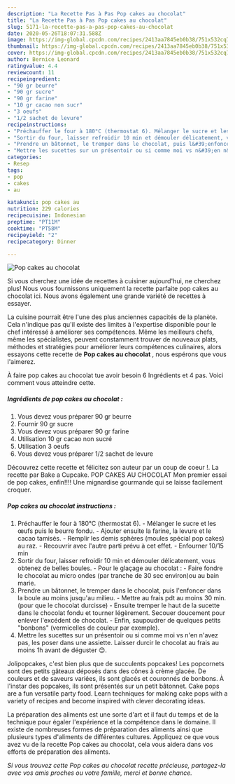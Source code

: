 ```yaml
---
description: "La Recette Pas à Pas Pop cakes au chocolat"
title: "La Recette Pas à Pas Pop cakes au chocolat"
slug: 5171-la-recette-pas-a-pas-pop-cakes-au-chocolat
date: 2020-05-26T18:07:31.588Z
image: https://img-global.cpcdn.com/recipes/2413aa7845eb0b38/751x532cq70/pop-cakes-au-chocolat-photo-principale-de-la-recette.jpg
thumbnail: https://img-global.cpcdn.com/recipes/2413aa7845eb0b38/751x532cq70/pop-cakes-au-chocolat-photo-principale-de-la-recette.jpg
cover: https://img-global.cpcdn.com/recipes/2413aa7845eb0b38/751x532cq70/pop-cakes-au-chocolat-photo-principale-de-la-recette.jpg
author: Bernice Leonard
ratingvalue: 4.4
reviewcount: 11
recipeingredient:
- "90 gr beurre"
- "90 gr sucre"
- "90 gr farine"
- "10 gr cacao non sucr"
- "3 oeufs"
- "1/2 sachet de levure"
recipeinstructions:
- "Préchauffer le four à 180°C (thermostat 6). Mélanger le sucre et les œufs puis le beurre fondu. Ajouter ensuite la farine, la levure et le cacao tamisés.  Remplir les demis sphères (moules spécial pop cakes) au raz. Recouvrir avec l&#39;autre parti prévu à cet effet. Enfourner 10/15 min"
- "Sortir du four, laisser refroidir 10 min et démouler délicatement, vous obtenez de belles boules.  Pour le glaçage au chocolat : Faire fondre le chocolat au micro ondes (par tranche de 30 sec environ)ou au bain marie."
- "Prendre un bâtonnet, le tremper dans le chocolat, puis l&#39;enfoncer dans la boule au moins jusqu&#39;au milieu. Mettre au frais pdt au moins 30 min.(pour que le chocolat durcisse)  Ensuite tremper le haut de la sucette dans le chocolat fondu et tourner légèrement. Secouer doucement pour enlever l&#39;excédent de chocolat.  Enfin, saupoudrer de quelques petits &#34;bonbons&#34; (vermicelles de couleur par exemple)."
- "Mettre les sucettes sur un présentoir ou si comme moi vs n&#39;en n&#39;avez pas, les poser dans une assiette. Laisser durcir le chocolat au frais au moins 1h avant de déguster 😊."
categories:
- Resep
tags:
- pop
- cakes
- au

katakunci: pop cakes au 
nutrition: 229 calories
recipecuisine: Indonesian
preptime: "PT11M"
cooktime: "PT58M"
recipeyield: "2"
recipecategory: Dinner

---
```



![Pop cakes au chocolat](https://img-global.cpcdn.com/recipes/2413aa7845eb0b38/751x532cq70/pop-cakes-au-chocolat-photo-principale-de-la-recette.jpg)

Si vous cherchez une idée de recettes à cuisiner aujourd'hui, ne cherchez plus! Nous vous fournissons uniquement la recette parfaite pop cakes au chocolat ici. Nous avons également une grande variété de recettes à essayer.

La cuisine pourrait être l'une des plus anciennes capacités de la planète. Cela n'indique pas qu'il existe des limites à l'expertise disponible pour le chef intéressé à améliorer ses compétences. Même les meilleurs chefs, même les spécialistes, peuvent constamment trouver de nouveaux plats, méthodes et stratégies pour améliorer leurs compétences culinaires, alors essayons cette recette de <strong> Pop cakes au chocolat </strong>, nous espérons que vous l'aimerez.

<!--inarticleads1-->

À faire pop cakes au chocolat tue avoir besoin 6 Ingrédients et 4 pas. Voici comment vous atteindre cette.

##### Ingrédients de pop cakes au chocolat :

1. Vous devez vous préparer 90 gr beurre
1. Fournir 90 gr sucre
1. Vous devez vous préparer 90 gr farine
1. Utilisation 10 gr cacao non sucré
1. Utilisation 3 oeufs
1. Vous devez vous préparer 1/2 sachet de levure


Découvrez cette recette et félicitez son auteur par un coup de coeur !. La recette par Bake a Cupcake. POP CAKES AU CHOCOLAT Mon premier essai de pop cakes, enfin!!!! Une mignardise gourmande qui se laisse facilement croquer. 

<!--inarticleads2-->

##### Pop cakes au chocolat instructions :

1. Préchauffer le four à 180°C (thermostat 6). - Mélanger le sucre et les œufs puis le beurre fondu. - Ajouter ensuite la farine, la levure et le cacao tamisés.  - Remplir les demis sphères (moules spécial pop cakes) au raz. - Recouvrir avec l&#39;autre parti prévu à cet effet. - Enfourner 10/15 min
1. Sortir du four, laisser refroidir 10 min et démouler délicatement, vous obtenez de belles boules.  - Pour le glaçage au chocolat : - Faire fondre le chocolat au micro ondes (par tranche de 30 sec environ)ou au bain marie.
1. Prendre un bâtonnet, le tremper dans le chocolat, puis l&#39;enfoncer dans la boule au moins jusqu&#39;au milieu. - Mettre au frais pdt au moins 30 min.(pour que le chocolat durcisse)  - Ensuite tremper le haut de la sucette dans le chocolat fondu et tourner légèrement. Secouer doucement pour enlever l&#39;excédent de chocolat.  - Enfin, saupoudrer de quelques petits &#34;bonbons&#34; (vermicelles de couleur par exemple).
1. Mettre les sucettes sur un présentoir ou si comme moi vs n&#39;en n&#39;avez pas, les poser dans une assiette. Laisser durcir le chocolat au frais au moins 1h avant de déguster 😊.


Jolipopcakes, c&#39;est bien plus que de succulents popcakes! Les popcornets sont des petits gâteaux déposés dans des cônes à crème glacée. De couleurs et de saveurs variées, ils sont glacés et couronnés de bonbons. À l&#39;instar des popcakes, ils sont présentés sur un petit bâtonnet. Cake pops are a fun versatile party food. Learn techniques for making cake pops with a variety of recipes and become inspired with clever decorating ideas. 

<!--inarticleads1-->

<p>
La préparation des aliments est une sorte d'art et il faut du temps et de la technique pour égaler l'expérience et la compétence dans le domaine. Il existe de nombreuses formes de préparation des aliments ainsi que plusieurs types d'aliments de différentes cultures. Appliquez ce que vous avez vu de la recette Pop cakes au chocolat, cela vous aidera dans vos efforts de préparation des aliments.
</p>

<p>
<i>Si vous trouvez cette Pop cakes au chocolat recette précieuse, partagez-la avec vos amis proches ou votre famille, merci et bonne chance.</i>
</p>
